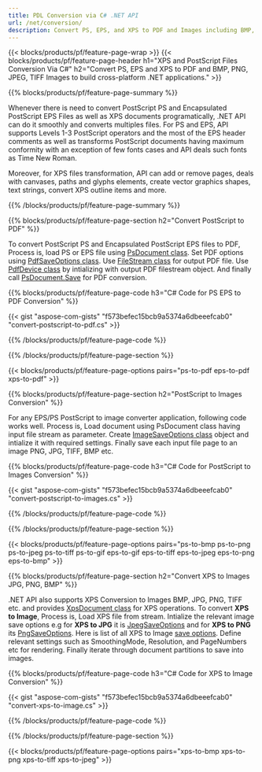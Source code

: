 ```yaml
---
title: PDL Conversion via C# .NET API
url: /net/conversion/
description: Convert PS, EPS, and XPS to PDF and Images including BMP, JPG, PNG, and TIFF using the .NET library with the Aspose.Page PDL conversion functionality.
---
```


{{< blocks/products/pf/feature-page-wrap >}}
{{< blocks/products/pf/feature-page-header h1="XPS and PostScript Files Conversion Via C#" h2="Convert PS, EPS and XPS to PDF and BMP, PNG, JPEG, TIFF Images to build cross-platform .NET applications." >}}

{{% blocks/products/pf/feature-page-summary %}}

Whenever there is need to convert PostScript PS and Encapsulated PostScript EPS Files as well as XPS documents programatically, .NET API can do it smoothly and converts multiples files. For PS and EPS, API supports Levels 1-3 PostScript operators and the most of the EPS header comments as well as transforms PostScript documents having maximum conformity with an exception of few fonts cases and API deals such fonts as Time New Roman.

Moreover, for XPS files transformation, API can add or remove pages, deals with canvases, paths and glyphs elements, create vector graphics shapes, text strings, convert XPS outline items and more.

{{% /blocks/products/pf/feature-page-summary  %}}

{{% blocks/products/pf/feature-page-section  h2="Convert PostScript to PDF" %}}

To convert PostScript PS and Encapsulated PostScript EPS files to PDF, Process is, load PS or EPS file using [PsDocument class](https://reference.aspose.com/page/net/aspose.page.eps/psdocument/). Set PDF options using [PdfSaveOptions class](https://reference.aspose.com/page/net/aspose.page.eps.device/pdfsaveoptions/). Use [FileStream class](https://docs.microsoft.com/en-us/dotnet/api/system.io.filestream) for output PDF file. Use [PdfDevice class](https://reference.aspose.com/page/net/aspose.page.eps.device/pdfdevice/) by intializing with output PDF filestream object. And finally call [PsDocument.Save](https://reference.aspose.com/page/net/aspose.page.eps/psdocument/save/) for PDF conversion.

{{% blocks/products/pf/feature-page-code h3="C# Code for PS EPS to PDF Conversion" %}}

{{< gist "aspose-com-gists" "f573befec15bcb9a5374a6dbeeefcab0" "convert-postscript-to-pdf.cs" >}}

{{% /blocks/products/pf/feature-page-code  %}}

{{% /blocks/products/pf/feature-page-section %}}

{{< blocks/products/pf/feature-page-options pairs="ps-to-pdf eps-to-pdf xps-to-pdf" >}}

{{% blocks/products/pf/feature-page-section  h2="PostScript to Images Conversion" %}}

For any EPS/PS PostScript to image converter application, following code works well. Process is, Load document using PsDocument class having input file stream as parameter. Create [ImageSaveOptions class](https://reference.aspose.com/page/net/aspose.page.xps.presentation.image/imagesaveoptions/) object and intialize it with required settings. Finally save each input file page to an image PNG, JPG, TIFF, BMP etc.


{{% blocks/products/pf/feature-page-code h3="C# Code for PostScript to Images Conversion" %}}

{{< gist "aspose-com-gists" "f573befec15bcb9a5374a6dbeeefcab0" "convert-postscript-to-images.cs" >}}

{{% /blocks/products/pf/feature-page-code  %}}

{{% /blocks/products/pf/feature-page-section %}}

{{< blocks/products/pf/feature-page-options pairs="ps-to-bmp ps-to-png ps-to-jpeg ps-to-tiff ps-to-gif eps-to-gif eps-to-tiff eps-to-jpeg eps-to-png eps-to-bmp" >}}

{{% blocks/products/pf/feature-page-section  h2="Convert XPS to Images JPG, PNG, BMP" %}}

.NET API also supports XPS Conversion to Images BMP, JPG, PNG, TIFF etc. and provides [XpsDocument class](https://reference.aspose.com/page/net/aspose.page.xps/xpsdocument/) for XPS operations. To convert **XPS to Image**, Process is, Load XPS file from stream. Intialize the relevant image save options e.g for **XPS to JPG** it is [JpegSaveOptions](https://reference.aspose.com/page/net/aspose.page.xps.presentation.image/jpegsaveoptions/) and for **XPS to PNG** its [PngSaveOptions](https://reference.aspose.com/page/net/aspose.page.xps.presentation.image/jpegsaveoptions/). Here is list of all XPS to Image [save options](https://reference.aspose.com/page/net/aspose.page.xps.presentation.image/). Define relevant settings such as SmoothingMode, Resolution, and PageNumbers etc for rendering. Finally iterate through document partitions to save into images.

{{% blocks/products/pf/feature-page-code h3="C# Code for XPS to Image Conversion" %}}

{{< gist "aspose-com-gists" "f573befec15bcb9a5374a6dbeeefcab0" "convert-xps-to-image.cs" >}}

{{% /blocks/products/pf/feature-page-code  %}}

{{% /blocks/products/pf/feature-page-section %}}

{{< blocks/products/pf/feature-page-options pairs="xps-to-bmp xps-to-png xps-to-tiff xps-to-jpeg" >}}